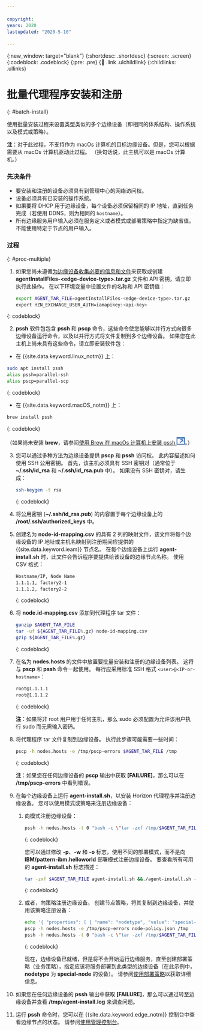 ```yaml
---

copyright:
years: 2020
lastupdated: "2020-5-10"

---
```


{:new_window: target="blank"}
{:shortdesc: .shortdesc}
{:screen: .screen}
{:codeblock: .codeblock}
{:pre: .pre}
{:child: .link .ulchildlink}
{:childlinks: .ullinks}

# 批量代理程序安装和注册
{: #batch-install}

使用批量安装过程来设置类型类似的多个边缘设备（即相同的体系结构、操作系统以及模式或策略）。

**注**：对于此过程，不支持作为 macOs 计算机的目标边缘设备。但是，您可以根据需要从 macOs 计算机驱动此过程。 （换句话说，此主机可以是 macOs 计算机。）

### 先决条件

* 要安装和注册的设备必须具有到管理中心的网络访问权。
* 设备必须具有已安装的操作系统。
* 如果要将 DHCP 用于边缘设备，每个设备必须保留相同的 IP 地址，直到任务完成（若使用 DDNS，则为相同的 `hostname`）。
* 所有边缘服务用户输入必须在服务定义或者模式或部署策略中指定为缺省值。 不能使用特定于节点的用户输入。

### 过程
{: #proc-multiple}

1. 如果您尚未遵循[为边缘设备收集必要的信息和文件](../hub/gather_files.md#prereq_horizon)来获取或创建 **agentInstallFiles-&lt;edge-device-type&gt;.tar.gz** 文件和 API 密钥，请立即执行此操作。 在以下环境变量中设置文件的名称和 API 密钥值：

   ```bash
   export AGENT_TAR_FILE=agentInstallFiles-<edge-device-type>.tar.gz
   export HZN_EXCHANGE_USER_AUTH=iamapikey:<api-key>
   ```
  {: codeblock}

2. **pssh** 软件包包含 **pssh** 和 **pscp** 命令，这些命令使您能够以并行方式向很多边缘设备运行命令，以及以并行方式将文件复制到多个边缘设备。 如果您在此主机上尚未具有这些命令，请立即安装软件包：

  * 在 {{site.data.keyword.linux_notm}} 上：

   ```bash
   sudo apt install pssh
   alias pssh=parallel-ssh
   alias pscp=parallel-scp
   ```
   {: codeblock}

  * 在 {{site.data.keyword.macOS_notm}} 上：

   ```bash
   brew install pssh
   ```
   {: codeblock}

   （如果尚未安装 **brew**，请参阅[使用 Brew 在 macOs 计算机上安装 pssh ![在新选项卡中打开](../images/icons/launch-glyph.svg "在新选项卡中打开")](https://brewinstall.org/Install-pssh-on-Mac-with-Brew/)。）

3. 您可以通过多种方法为边缘设备提供 **pscp** 和 **pssh** 访问权。 此内容描述如何使用 SSH 公用密钥。 首先，该主机必须具有 SSH 密钥对（通常位于 **~/.ssh/id_rsa** 和 **~/.ssh/id_rsa.pub** 中）。 如果没有 SSH 密钥对，请生成：

   ```bash
   ssh-keygen -t rsa
   ```
   {: codeblock}

4. 将公用密钥 (**~/.ssh/id_rsa.pub**) 的内容置于每个边缘设备上的 **/root/.ssh/authorized_keys** 中。

5. 创建名为 **node-id-mapping.csv** 的具有 2 列的映射文件，该文件将每个边缘设备的 IP 地址或主机名映射到注册期间应提供的 {{site.data.keyword.ieam}} 节点名。 在每个边缘设备上运行 **agent-install.sh** 时，此文件会告诉程序要提供给该设备的边缘节点名称。 使用 CSV 格式：

   ```bash
   Hostname/IP, Node Name
   1.1.1.1, factory2-1
   1.1.1.2, factory2-2
   ```
   {: codeblock}

6. 将 **node.id-mapping.csv** 添加到代理程序 tar 文件：

   ```bash
   gunzip $AGENT_TAR_FILE
   tar -uf ${AGENT_TAR_FILE%.gz} node-id-mapping.csv
   gzip ${AGENT_TAR_FILE%.gz}
   ```
   {: codeblock}

7. 在名为 **nodes.hosts** 的文件中放置要批量安装和注册的边缘设备列表。 这将与 **pscp** 和 **pssh** 命令一起使用。 每行应采用标准 SSH 格式 `<user>@<IP-or-hostname>`：

   ```bash
   root@1.1.1.1
   root@1.1.1.2
   ```
   {: codeblock}

   **注**：如果将非 root 用户用于任何主机，那么 sudo 必须配置为允许该用户执行 sudo 而无需输入密码。

8. 将代理程序 tar 文件复制到边缘设备。 执行此步骤可能需要一些时间：

   ```bash
   pscp -h nodes.hosts -e /tmp/pscp-errors $AGENT_TAR_FILE /tmp
   ```
   {: codeblock}

   **注**：如果您在任何边缘设备的 **pscp** 输出中获取 **[FAILURE]**，那么可以在 **/tmp/pscp-errors** 中看到错误。

9. 在每个边缘设备上运行 **agent-install.sh**，以安装 Horizon 代理程序并注册边缘设备。 您可以使用模式或策略来注册边缘设备：

   1. 向模式注册边缘设备：

      ```bash
      pssh -h nodes.hosts -t 0 "bash -c \"tar -zxf /tmp/$AGENT_TAR_FILE agent-install.sh && sudo -s ./agent-install.sh -i . -u $HZN_EXCHANGE_USER_AUTH -p IBM/pattern-ibm.helloworld -w ibm.helloworld -o IBM -z /tmp/$AGENT_TAR_FILE 2>&1 >/tmp/agent-install.log \" "
      ```
      {: codeblock}

      您可以通过修改 **-p**、**-w** 和 **-o** 标志，使用不同的部署模式，而不是向 **IBM/pattern-ibm.helloworld** 部署模式注册边缘设备。 要查看所有可用的 **agent-install.sh** 标志描述：

      ```bash
      tar -zxf $AGENT_TAR_FILE agent-install.sh &&./agent-install.sh -h
      ```
      {: codeblock}

   2. 或者，向策略注册边缘设备。 创建节点策略，将其复制到边缘设备，并使用该策略注册设备：

      ```bash
      echo '{ "properties": [ { "name": "nodetype", "value": "special-node" } ] }' > node-policy.json
      pscp -h nodes.hosts -e /tmp/pscp-errors node-policy.json /tmp
      pssh -h nodes.hosts -t 0 "bash -c \"tar -zxf /tmp/$AGENT_TAR_FILE agent-install.sh && sudo -s ./agent-install.sh -i . -u $HZN_EXCHANGE_USER_AUTH -n /tmp/node-policy.json  -z /tmp/$AGENT_TAR_FILE 2>&1 >/tmp/agent-install.log \" "
      ```
      {: codeblock}

      现在，边缘设备已就绪，但是将不会开始运行边缘服务，直至创建部署策略（业务策略），指定应该将服务部署到此类型的边缘设备（在此示例中，**nodetype** 为 **special-node** 的设备）。 请参阅[使用部署策略](../using_edge_services/detailed_policy.md)以获取详细信息。

10. 如果您在任何边缘设备的 **pssh** 输出中获取 **[FAILURE]**，那么可以通过转至边缘设备并查看 **/tmp/agent-install.log** 来调查问题。

11. 运行 **pssh** 命令时，您可以在 {{site.data.keyword.edge_notm}} 控制台中查看边缘节点的状态。 请参阅[使用管理控制台](../console/accessing_ui.md)。
